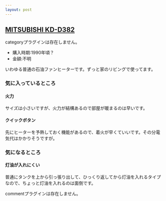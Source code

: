 ```yaml
---
layout: post
---
```

<h2><a href="/?page=MITSUBISHI+KD%2DD382" class="wikipage">MITSUBISHI KD-D382</a></h2>
<p><span class="error">categoryプラグインは存在しません。</span></p>
<ul>
<li>購入時期:1990年頃？</li>
<li>金額:不明</li>
</ul>
<p>いわゆる普通の石油ファンヒーターです。ずっと家のリビングで使ってます。</p>
<h3>気に入っているところ</h3>
<h4>火力</h4>
<p>サイズは小さいですが、火力が結構あるので部屋が暖まるのは早いです。</p>
<h4>クイックボタン</h4>
<p>先にヒーターを予熱しておく機能があるので、着火が早くていいです。その分電気代はかかりそうですが。</p>
<h3>気になるところ</h3>
<h4>灯油が入れにくい</h4>
<p>普通にタンクを上から引っ張り出して、ひっくり返してから灯油を入れるタイプなので、ちょっと灯油を入れるのは面倒です。</p>
<p><span class="error">commentプラグインは存在しません。</span> </p>
